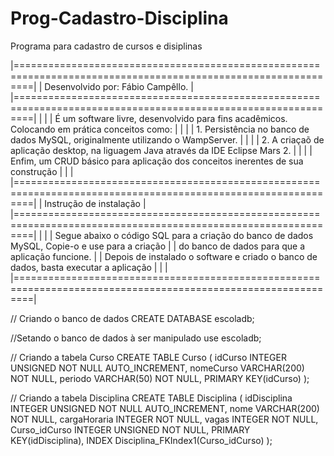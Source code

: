 # Prog-Cadastro-Disciplina
Programa para cadastro de cursos e disiplinas

|===============================================================================================================| 
|				                          	Desenvolvido por: Fábio Campêllo. 					                                |
|===============================================================================================================|
|											                                                                                    			|
|	É um software livre, desenvolvido para fins acadêmicos. Colocando em prática conceitos como:	              	|
|										                                                                                    				|
|	1. Persistência no banco de dados MySQL, originalmente utilizando o WampServer.	                        			|
|													                                                                                    	|
|	2. A criaçaõ de aplicação desktop, na liguagem Java através da IDE Eclipse Mars 2. 		                      	|
|											                                                                                    			|
|	Enfim, um CRUD básico para aplicação dos conceitos inerentes de sua construção	                        			|
|										                                                                                    				|
|===============================================================================================================| 
|				                                	Instrução de instalação				                                  			|
|===============================================================================================================|
|											                                                                                    			|
|	Segue abaixo o código SQL para a criação do banco de dados MySQL, Copie-o e use para a criação	             	|
|	do banco de dados para que a aplicação funcione.				                                                			|
|	Depois de instalado o software e criado o banco de dados, basta executar a aplicação		                    	|
|										                                                                                    				|
|===============================================================================================================|

// Criando o banco de dados
CREATE DATABASE escoladb;

//Setando o banco de dados à ser manipulado
use escoladb;

// Criando a tabela Curso
CREATE TABLE Curso (
  idCurso INTEGER UNSIGNED NOT NULL AUTO_INCREMENT,
  nomeCurso VARCHAR(200) NOT NULL,
  periodo VARCHAR(50) NOT NULL,
  PRIMARY KEY(idCurso)
);

// Criando a tabela Disciplina
CREATE TABLE Disciplina (
  idDisciplina INTEGER UNSIGNED NOT NULL AUTO_INCREMENT,
  nome VARCHAR(200) NOT NULL,
  cargaHoraria INTEGER NOT NULL,
  vagas INTEGER NOT NULL,
  Curso_idCurso INTEGER UNSIGNED NOT NULL,
  PRIMARY KEY(idDisciplina),
  INDEX Disciplina_FKIndex1(Curso_idCurso)
);


